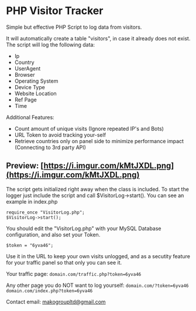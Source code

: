 # PHP Visitor Tracker
Simple but effective PHP Script to log data from visitors.

It will automatically create a table "visitors", in case it already does not exist. The script will log the following data:
- Ip
- Country
- UserAgent
- Browser
- Operating System
- Device Type
- Website Location
- Ref Page
- Time

Additional Features:
- Count amount of unique visits (Ignore repeated IP's and Bots)
- URL Token to avoid tracking your-self
- Retrieve countries only on panel side to minimize performance impact (Connecting to 3rd party API)

Preview: [https://i.imgur.com/kMtJXDL.png](https://i.imgur.com/kMtJXDL.png)
---
The script gets initialized right away when the class is included. To start the logger just include the script and call $VisitorLog->start(). You can see an example in index.php

```
require_once "VisitorLog.php";
$VisitorLog->start();
```

You should edit the "VisitorLog.php" with your MySQL Database configuration, and also set your Token.

```
$token = "6yva46";
```

Use it in the URL to keep your own visits unlogged, and as a secutity feature for your traffic panel so that only you can see it.

Your traffic page: ``domain.com/traffic.php?token=6yva46``

Any other page you do NOT want to log yourself: ``domain.com/?token=6yva46`` ``domain.com/index.php?token=6yva46``



Contact email: makogroupltd@gmail.com
